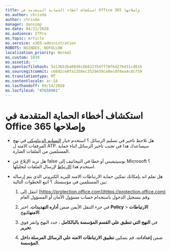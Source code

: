 ```yaml
---
title: استكشاف أخطاء الحماية المتقدمة في Office 365 وإصلاحها
ms.author: chrisda
author: chrisda
manager: dansimp
ms.date: 04/21/2020
ms.audience: ITPro
ms.topic: article
ms.service: o365-administration
ROBOTS: NOINDEX, NOFOLLOW
localization_priority: Normal
ms.custom: 1039
ms.assetid: ''
ms.openlocfilehash: 5a13653ba08d8c6b822354ff70f6d276d31cd816
ms.sourcegitcommit: c6692ce0fa1358ec3529e59ca0ecdfdea4cdc759
ms.translationtype: MT
ms.contentlocale: ar-SA
ms.lasthandoff: 09/14/2020
ms.locfileid: "47658901"
---
```

# <a name="troubleshooting-office-365-advanced-threat-protection"></a>استكشاف أخطاء الحماية المتقدمة في Office 365 وإصلاحها

- هل تلاحظ تاخير في تسليم الرسائل ؟ استخدم خيار [التسليم الديناميكي](https://docs.microsoft.com/microsoft-365/security/office-365-security/dynamic-delivery-and-previewing) في نهج المرفقات الامنه ل ATP. سيساعدك هذا في تجنب تاخير الرسائل اثناء حماية المستلمين من الملفات الضارة.

- هل تريد الإبلاغ عن false بوسيتيفيس أو خطا في النيجاتيف إلى Microsoft ؟ استخدم هذا [الارتباط](https://www.microsoft.com/wdsi/filesubmission/) لإرسال الملفات لتحليلها.

- هل تعلم انه بإمكانك تمكين حماية الارتباطات الامنه للبريد الكتروني الذي يتم إرساله بين المستلمين في مؤسستك ؟ اتبع الخطوات التالية:

  1. انتقل إلى [https://protection.office.com](https://protection.office.com) وقم بتسجيل الدخول باستخدام حساب مسؤول الأمان أو المسؤول العام.

  2. في جزء التنقل الأيمن ضمن **أداره التهديدات**، اختر **Policy** \> **الارتباطات الامنه**للنهج.

  3. في **النهج التي تنطبق علي القسم المؤسسة بالبالكامل** ، حدد النهج وانقر فوق **تحرير**.

  4. ضمن **إعدادات**، قم بتمكين **تطبيق الارتباطات الامنه علي الرسائل المرسلة داخل المؤسسة**.
